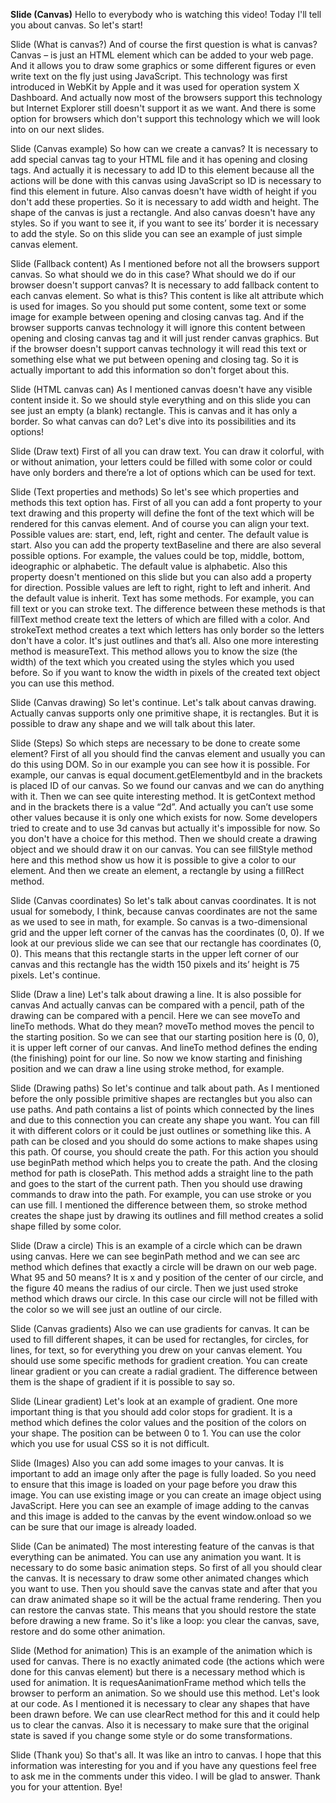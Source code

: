 **Slide (Canvas)**
Hello to everybody who is watching this video! Today I'll tell you about canvas.
So let's start!

Slide (What is canvas?)
And of course the first question is what is canvas? Canvas – is just an HTML element which can be added to your web page. And it allows you to draw some graphics or some different figures or even write text on the fly just using JavaScript.
This technology was first introduced in WebKit by Apple and it was used for operation system X Dashboard. And actually now most of the browsers support this technology but Internet Explorer still doesn't support it as we want. And there is some option for browsers which don't support this technology which we will look into on our next slides.

Slide (Canvas example)
So how can we create a canvas? It is necessary to add special canvas tag to your HTML file and it has opening and closing tags. And actually it is necessary to add ID to this element because all the actions will be done with this canvas using JavaScript so ID is necessary to find this element in future. Also canvas doesn't have width of height if you don't add these properties. So it is necessary to add width and height. The shape of the canvas is just a rectangle. And also canvas doesn't have any styles. So if you want to see it, if you want to see its’ border it is necessary to add the style. 
So on this slide you can see an example of just simple canvas element.

Slide (Fallback content)
As I mentioned before not all the browsers support canvas. So what should we do in this case? What should we do if our browser doesn't support canvas? It is necessary to add fallback content to each canvas element. 
So what is this? This content is like alt attribute which is used for images. So you should put some content, some text or some image for example between opening and closing canvas tag. And if the browser supports canvas technology it will ignore this content between opening and closing canvas tag and it will just render canvas graphics. But if the browser doesn't support canvas technology it will read this text or something else what we put between opening and closing tag.
So it is actually important to add this information so don't forget about this.

Slide (HTML canvas can)
As I mentioned canvas doesn't have any visible content inside it. So we should style everything and on this slide you can see just an empty (a blank) rectangle. This is canvas and it has only a border.
So what canvas can do? Let's dive into its possibilities and its options! 

Slide (Draw text)
First of all you can draw text. You can draw it colorful, with or without animation, your letters could be filled with some color or could have only borders and there’re a lot of options which can be used for text. 

Slide (Text properties and methods)
So let's see which properties and methods this text option has. First of all you can add a font property to your text drawing and this property will define the font of the text which will be rendered for this canvas element.
And of course you can align your text. Possible values are: start, end, left, right and center. The default value is start.
Also you can add the property textBaseline and there are also several possible options. For example, the values could be top, middle, bottom, ideographic or alphabetic. The default value is alphabetic.
Also this property doesn't mentioned on this slide but you can also add a property for direction. Possible values are left to right, right to left and inherit. And the default value is inherit.
Text has some methods. For example, you can fill text or you can stroke text. The difference between these methods is that fillText method create text the letters of which are filled with a color. And strokeText method creates a text which letters has only border so the letters don't have a color. It's just outlines and that’s all. 
Also one more interesting method is measureText. This method allows you to know the size (the width) of the text which you created using the styles which you used before. So if you want to know the width in pixels of the created text object you can use this method.

Slide (Canvas drawing)
So let's continue. Let's talk about canvas drawing. Actually canvas supports only one primitive shape, it is rectangles. But it is possible to draw any shape and we will talk about this later.

Slide (Steps)
So which steps are necessary to be done to create some element? First of all you should find the canvas element and usually you can do this using DOM. So in our example you can see how it is possible. For example, our canvas is equal document.getElementbyId and in the brackets is placed ID of our canvas. So we found our canvas and we can do anything with it. 
Then we can see quite interesting method. It is getContext method and in the brackets there is a value “2d”. And actually you can’t use some other values because it is only one which exists for now. Some developers tried to create and to use 3d canvas but actually it's impossible for now. So you don't have a choice for this method.
Then we should create a drawing object and we should draw it on our canvas. You can see fillStyle method here and this method show us how it is possible to give a color to our element. And then we create an element, a rectangle by using a fillRect method.

Slide (Canvas coordinates)
So let's talk about canvas coordinates. It is not usual for somebody, I think, because canvas coordinates are not the same as we used to see in math, for example. So canvas is a two-dimensional grid and the upper left corner of the canvas has the coordinates (0, 0).
If we look at our previous slide we can see that our rectangle has coordinates (0, 0). This means that this rectangle starts in the upper left corner of our canvas and this rectangle has the width 150 pixels and its’ height is 75 pixels. Let's continue.

Slide (Draw a line)
Let's talk about drawing a line.
It is also possible for canvas And actually canvas can be compared with a pencil, path of the drawing can be compared with a pencil.
Here we can see moveTo and lineTo methods. What do they mean? moveTo method moves the pencil to the starting position. So we can see that our starting position here is (0, 0), it is upper left corner of our canvas. And lineTo method defines the ending (the finishing) point for our line. So now we know starting and finishing position and we can draw a line using stroke method, for example.

Slide (Drawing paths)
So let's continue and talk about path. 
As I mentioned before the only possible primitive shapes are rectangles but you also can use paths. And path contains a list of points which connected by the lines and due to this connection you can create any shape you want. You can fill it with different colors or it could be just outlines or something like this. A path can be closed and you should do some actions to make shapes using this path.
Of course, you should create the path. For this action you should use beginPath method which helps you to create the path. And the closing method for path is closePath. This method adds a straight line to the path and goes to the start of the current path.
Then you should use drawing commands to draw into the path. For example, you can use stroke or you can use fill. I mentioned the difference between them, so stroke method creates the shape just by drawing its outlines and fill method creates a solid shape filled by some color. 

Slide (Draw a circle)
This is an example of a circle which can be drawn using canvas. Here we can see beginPath method and we can see arc method which defines that exactly a circle will be drawn on our web page. What 95 and 50 means? It is x and y position of the center of our circle, and the figure 40 means the radius of our circle. Then we just used stroke method which draws our circle.
In this case our circle will not be filled with the color so we will see just an outline of our circle.

Slide (Canvas gradients)
Also we can use gradients for canvas. It can be used to fill different shapes, it can be used for rectangles, for circles, for lines, for text, so for everything you drew on your canvas element.
You should use some specific methods for gradient creation. You can create linear gradient or you can create a radial gradient. The difference between them is the shape of gradient if it is possible to say so.

Slide (Linear gradient)
Let's look at an example of gradient. 
One more important thing is that you should add color stops for gradient. It is a method which defines the color values and the position of the colors on your shape. The position can be between 0 to 1. You can use the color which you use for usual CSS so it is not difficult.

Slide (Images)
Also you can add some images to your canvas. It is important to add an image only after the page is fully loaded. So you need to ensure that this image is loaded on your page before you draw this image. You can use existing image or you can create an image object using JavaScript. 
Here you can see an example of image adding to the canvas and this image is added to the canvas by the event window.onload so we can be sure that our image is already loaded.

Slide (Can be animated)
The most interesting feature of the canvas is that everything can be animated. You can use any animation you want. It is necessary to do some basic animation steps. So first of all you should clear the canvas. It is necessary to draw some other animated changes which you want to use. Then you should save the canvas state and after that you can draw animated shape so it will be the actual frame rendering. Then you can restore the canvas state. This means that you should restore the state before drawing a new frame. So it's like a loop: you clear the canvas, save, restore and do some other animation.

Slide (Method for animation)
This is an example of the animation which is used for canvas. There is no exactly animated code (the actions which were done for this canvas element) but there is a necessary method which is used for animation. It is requesAanimationFrame method which tells the browser to perform an animation. So we should use this method.
Let's look at our code. As I mentioned it is necessary to clear any shapes that have been drawn before. We can use clearRect method for this and it could help us to clear the canvas. Also it is necessary to make sure that the original state is saved if you change some style or do some transformations.

Slide (Thank you)
So that's all. It was like an intro to canvas. I hope that this information was interesting for you and if you have any questions feel free to ask me in the comments under this video. I will be glad to answer.
Thank you for your attention. Bye!

